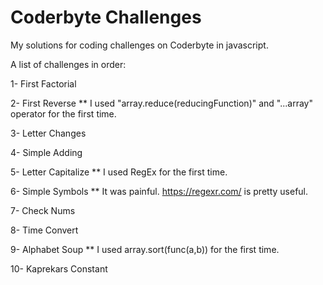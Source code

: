 # Coderbyte Challenges
My solutions for coding challenges on Coderbyte in javascript.

A list of challenges in order:

1- First Factorial

2- First Reverse ** I used "array.reduce(reducingFunction)" and "...array" operator for the first time.

3- Letter Changes

4- Simple Adding

5- Letter Capitalize ** I used RegEx for the first time.

6- Simple Symbols ** It was painful. https://regexr.com/ is pretty useful.

7- Check Nums

8- Time Convert

9- Alphabet Soup ** I used array.sort(func(a,b)) for the first time.

10- Kaprekars Constant
